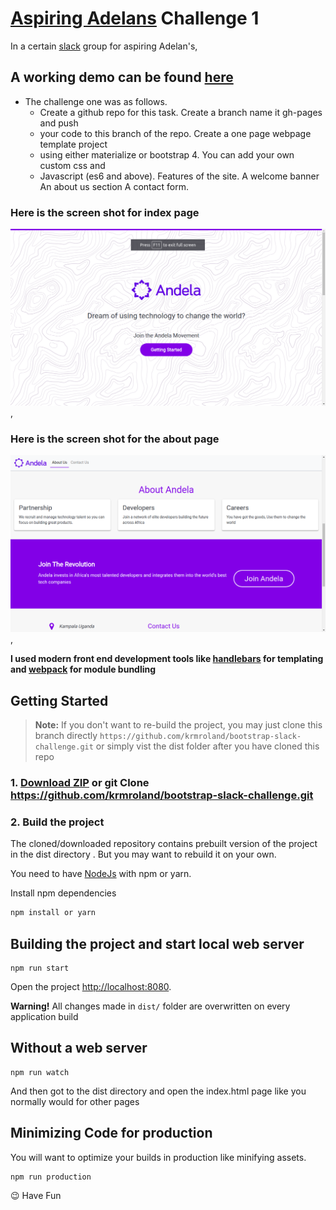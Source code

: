 # [Aspiring Adelans](https://aspiringandelans.slack.com/) Challenge 1

In a certain [slack](https://aspiringandelans.slack.com/) group for aspiring
Adelan's,

## A working demo can be found [here](https://krmroland.github.io/bootstrap-slack-challenge/)

* The challenge one was as follows.
  * Create a github repo for this task. Create a branch name it gh-pages and
    push
  * your code to this branch of the repo. Create a one page webpage template
    project
  * using either materialize or bootstrap 4. You can add your own custom css and
  * Javascript (es6 and above). Features of the site. A welcome banner An about
    us section A contact form.

### Here is the screen shot for index page

![aspiring andela index page](index-screen-shot.png) ,

### Here is the screen shot for the about page

![aspiring andela about page](about-us-screen-shot.png) ,

**I used modern front end development tools like
[handlebars](http://handlebarsjs.com/) for templating and
[webpack](https://webpack.js.org/) for module bundling**

## Getting Started

> **Note:** If you don't want to re-build the project, you may just clone this
> branch directly `https://github.com/krmroland/bootstrap-slack-challenge.git`
> or simply vist the dist folder after you have cloned this repo

### 1. [Download ZIP](https://github.com/krmroland/bootstrap-slack-challenge.git) or git Clone https://github.com/krmroland/bootstrap-slack-challenge.git

### 2. Build the project

The cloned/downloaded repository contains prebuilt version of the project in the
dist directory . But you may want to rebuild it on your own.

You need to have [NodeJs](https://nodejs.org/en/) with npm or yarn.

Install npm dependencies

```sh
npm install or yarn
```

## Building the project and start local web server

```
npm run start
```

Open the project [http://localhost:8080](http://localhost:4000).

**Warning!** All changes made in `dist/` folder are overwritten on every
application build

## Without a web server

```
npm run watch
```

And then got to the dist directory and open the index.html page like you
normally would for other pages

## Minimizing Code for production

You will want to optimize your builds in production like minifying assets.

```
npm run production
```

:wink: Have Fun
